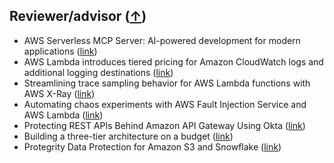 ## Reviewer/advisor ([↑](#top))

- AWS Serverless MCP Server: AI-powered development for modern applications ([link](https://aws.amazon.com/blogs/compute/introducing-aws-serverless-mcp-server-ai-powered-development-for-modern-applications/))
- AWS Lambda introduces tiered pricing for Amazon CloudWatch logs and additional logging destinations ([link](https://aws.amazon.com/blogs/compute/aws-lambda-introduces-tiered-pricing-for-amazon-cloudwatch-logs-and-additional-logging-destinations/))
- Streamlining trace sampling behavior for AWS Lambda functions with AWS X-Ray ([link](https://aws.amazon.com/blogs/compute/streamlining-trace-sampling-behavior-for-aws-lambda-functions-with-aws-x-ray/))
- Automating chaos experiments with AWS Fault Injection Service and AWS Lambda ([link](https://aws.amazon.com/blogs/compute/automating-chaos-experiments-with-aws-fault-injection-service-and-aws-lambda/))
- Protecting REST APIs Behind Amazon API Gateway Using Okta ([link](https://auth0.com/blog/protecting-rest-apis-behind-aws-api-gateway/))
- Building a three-tier architecture on a budget ([link](https://aws.amazon.com/blogs/architecture/building-a-three-tier-architecture-on-a-budget/))
- Protegrity Data Protection for Amazon S3 and Snowflake ([link](https://docs.aws.amazon.com/architecture-diagrams/latest/protegrity-data-protection-for-amazon-s3-and-snowflake/protegrity-data-protection-for-amazon-s3-and-snowflake.html))

